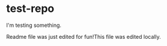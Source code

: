 # test-repo
I'm testing something.

Readme file was just edited for fun!This file was edited locally.
